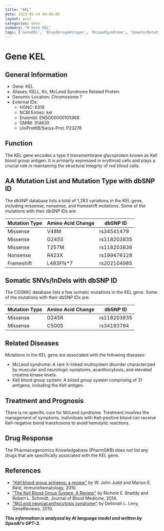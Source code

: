 ```yaml
---
title: "KEL"
date: 2023-05-14 00:00:00
layout: post
categories: Gene
summary: "# Gene KEL"
tags: ['GeneKEL', 'BloodGroupAntigen', 'McLeodSyndrome', 'SomaticMutations', 'Pharmacogenomics', 'BloodTransfusions', 'Acanthocytosis', 'StructuralIntegrity']
---
```


# Gene KEL

## General Information
- Gene: KEL
- Aliases: KELL, Kx, McLeod Syndrome Related Protein
- Genomic Location: Chromosome 7
- External IDs:
    - HGNC: 6318
    - NCBI Entrez:  kel
    - Ensembl: ENSG00000105968
    - OMIM: 314830
    - UniProtKB/Swiss-Prot: P23276


## Function
The KEL gene encodes a type II transmembrane glycoprotein known as Kell blood group antigen. It is primarily expressed in erythroid cells and plays a crucial role in maintaining the structural integrity of red blood cells.

## AA Mutation List and Mutation Type with dbSNP ID
The dbSNP database lists a total of 1,283 variations in the KEL gene, including missense, nonsense, and frameshift mutations. Some of the mutations with their dbSNP IDs are:

|Mutation Type|Amino Acid Change|dbSNP ID|
|-------------|----------------|--------|
|Missense|V48M|rs34541479|
|Missense|G245S|rs118203835|
|Missense|T257M|rs118203836|
|Nonsense|R423X|rs199476128|
|Frameshift|L483Ffs*7|rs202104985|

## Somatic SNVs/InDels with dbSNP ID
The COSMIC database lists a few somatic mutations in the KEL gene. Some of the mutations with their dbSNP IDs are:

|Mutation Type|Amino Acid Change|dbSNP ID|
|-------------|----------------|--------|
|Missense|G245R|rs118203835|
|Missense|C500S|rs34193784|

## Related Diseases
Mutations in the KEL gene are associated with the following diseases:
- McLeod syndrome: A rare X-linked multisystem disorder characterized by muscular and neurologic symptoms, acanthocytosis, and elevated creatine kinase levels.
- Kell blood group system: A blood group system comprising of 31 antigens, including the Kell antigen.

## Treatment and Prognosis
There is no specific cure for McLeod syndrome. Treatment involves the management of symptoms. Individuals with Kell-positive blood can receive Kell-negative blood transfusions to avoid hemolytic reactions.

## Drug Response
The Pharmacogenomics Knowledgebase (PharmGKB) does not list any drugs that are specifically associated with the KEL gene.

## References
- ["Kell blood group antigens: a review"]([Click](https://www.ncbi.nlm.nih.gov/pmc/articles/PMC3242673/)) by W. John Judd and Marion E. Reid, Immunohematology, 2010.
- ["The Kell Blood Group System: A Review"]([Click](https://www.hindawi.com/journals/bmri/2014/238694/)) by Nichole E. Braddy and Robert L. Schmidt, Journal of Blood Medicine, 2014.
- ["McLeod neuroacanthocytosis syndrome"]([Click](https://www.ncbi.nlm.nih.gov/books/NBK1387/)) by Deborah L. Levy, GeneReviews, 2010.

**_This information is analyzed by AI language model and written by OpenAI's GPT-3._**